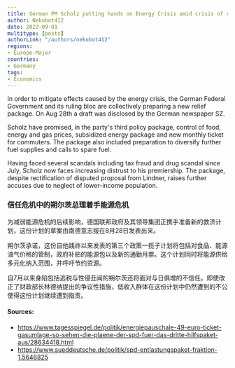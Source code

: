 ```yaml
---
title: German PM Scholz putting hands on Energy Crisis amid crisis of confidence
author: Nekobot412
date: 2022-09-01
multitype: [posts]
authorLink: "/authors/nekobot412"
regions:
- Europe-Major
countries:
- Germany
tags:
- Economics
---
```



In order to mitigate effects caused by the energy crisis, the German Federal Government and its ruling bloc are collectively preparing a new relief package. On Aug 28th a draft was disclosed by the German newspaper SZ.

Scholz have promised, in the party's third policy package, control of food, energy and gas prices, subsidized energy package and new monthly ticket for commuters. The package also included preparation to diversify further fuel supplies and calls to spare fuel. 

Having faced several scandals including tax fraud and drug scandal since July, Scholz now faces increasing distrust to his premiership. The package, despite rectification of disputed proposal from Lindner, raises further accuses due to neglect of lower-income population.

### 信任危机中的朔尔茨总理着手能源危机

为减弱能源危机的后续影响，德国联邦政府及其领导集团正携手准备新的救济计划，这份计划的草案由南德意志报在8月28日发表出来。

朔尔茨承诺，这份自他践祚以来发表的第三个政策一揽子计划将包括对食品、能源油气价格的管制，政府补贴的能源包以及新的通勤月票。这个计划同时将能源供给多元化纳入范围，并呼吁节约资源。

自7月以来身陷包括逃税与性侵丑闻的朔尔茨还将面对与日俱增的不信任。即使改正了财政部长林德纳提出的争议性措施，低收入群体在这份计划中仍然遭到的不公使得这份计划继续遭到指责。

#### Sources:

- https://www.tagesspiegel.de/politik/energiepauschale-49-euro-ticket-gasumlage-so-sehen-die-plaene-der-spd-fuer-das-dritte-hilfspaket-aus/28634418.html
- https://www.sueddeutsche.de/politik/spd-entlastungspaket-fraktion-1.5646825
